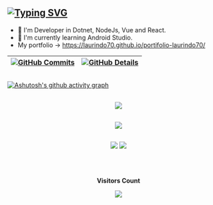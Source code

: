 ## [![Typing SVG](https://readme-typing-svg.herokuapp.com/?color=A3d5FF&size=35&center=true&vCenter=true&width=1000&lines=HELLO,+MY+NAME+is+Ronan+Laurindo;I'm+21+years+old;I'm+from+Brazil,MS;Be+Welcome!+:%29)](https://git.io/typing-svg)
- 👀 I'm Developer in Dotnet, NodeJs, Vue and React.
- 🌱 I'm currently learning Android Studio.
- My portfolio -> https://laurindo70.github.io/portifolio-laurindo70/

 | [![GitHub Commits](http://github-profile-summary-cards.vercel.app/api/cards/productive-time?username=Laurindo70&theme=dracula&utcOffset=-3)](https://github.com/vn7n24fzkq/github-profile-summary-cards) | [![GitHub Details](http://github-profile-summary-cards.vercel.app/api/cards/profile-details?username=Laurindo70&theme=dracula)](https://github.com/vn7n24fzkq/github-profile-summary-cards) |  
 | ----------- | ----------- |

   ##
  
  [![Ashutosh's github activity graph](https://github-readme-activity-graph.vercel.app/graph?username=Laurindo70&=high-contrast)](https://github.com/ashutosh00710/github-readme-activity-graph)

  ##

  ##

  <div align="center" >
<a href="https://skillicons.dev"   >
  <img src="https://skillicons.dev/icons?i=git,vscode,visualstudio,azure,docker,github,linux,postman,cs,js,css,html,md,react,dotnet,nodejs,express,vue,graphql,figma,bootstrap,postgres,mysql,eclipse,discord,linkedin,obsidian,instagram" />
</a>
  <br />

  </div>
  
##
   <div align="center" >
     <img src="https://github-profile-trophy.vercel.app/?username=Laurindo70&row=1&column=6&theme=dracula&margin-w=15&margin-h=15"/>
  </div>
  
  ##
  
  <div align="center"> 
  <a href = "mailto:ronantech70@gmail.com"><img src="https://img.shields.io/badge/-Gmail-%23333?style=for-the-badge&logo=gmail&logoColor=white" target="_blank"></a>
  <a href="https://www.linkedin.com/in/ronan-laurindo-flor-1079241a5/" target="_blank"><img src="https://img.shields.io/badge/-LinkedIn-%230077B5?style=for-the-badge&logo=linkedin&logoColor=white" target="_blank"></a> 
   </div>
   
  ##
    
<div align="center">
<br><p align="centre"><b>Visitors Count</b></p>  
<p align="center"><img align="center" src="https://profile-counter.glitch.me/{Laurindo70}/count.svg" /></p> 
<br>
</div>
 

